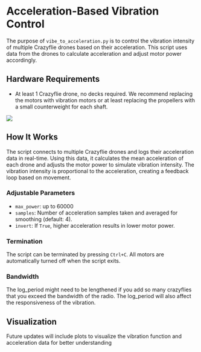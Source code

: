 # Acceleration-Based Vibration Control

The purpose of `vibe_to_acceleration.py` is to control the vibration intensity of multiple Crazyflie drones based on their acceleration. This script uses data from the drones to calculate acceleration and adjust motor power accordingly.

## Hardware Requirements
- At least 1 Crazyflie drone, no decks required. We recommend replacing the motors with vibration motors or at least replacing the propellers with a small counterweight for each shaft.

![](resources/vibration_motors_1.jpg)

## How It Works
The script connects to multiple Crazyflie drones and logs their acceleration data in real-time. Using this data, it calculates the mean acceleration of each drone and adjusts the motor power to simulate vibration intensity. The vibration intensity is proportional to the acceleration, creating a feedback loop based on movement.

### Adjustable Parameters
- `max_power`: up to 60000
- `samples`: Number of acceleration samples taken and averaged for smoothing (default: 4).
- `invert`: If `True`, higher acceleration results in lower motor power.

### Termination
The script can be terminated by pressing `Ctrl+C`. All motors are automatically turned off when the script exits.

### Bandwidth
The log_period might need to be lengthened if you add so many crazyflies that you exceed the bandwidth of the radio. The log_period will also affect the responsiveness of the vibration. 

## Visualization
Future updates will include plots to visualize the vibration function and acceleration data for better understanding